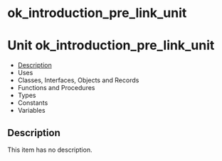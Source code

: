 # ok\_introduction\_pre\_link\_unit


# Unit ok\_introduction\_pre\_link\_unit

- [Description](#PasDoc-Description)
- Uses
- Classes, Interfaces, Objects and Records
- Functions and Procedures
- Types
- Constants
- Variables

<span id="PasDoc-Description"/>

## Description
This item has no description.

<span id="PasDoc-Uses"/>
